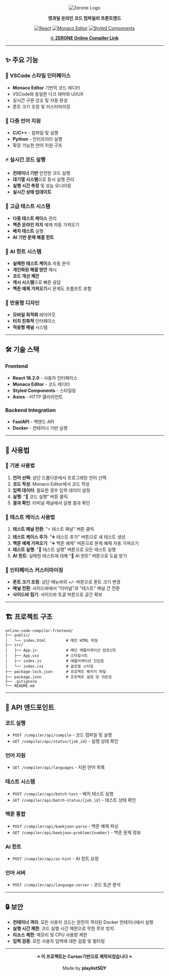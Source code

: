 <div align="center">

![Zerone Logo](https://zerone01.kr/static/image/zerone_og.png)

**영과일 온라인 코드 컴파일러 프론트엔드**

[![React](https://img.shields.io/badge/React-18.2.0-blue.svg)](https://reactjs.org/)
[![Monaco Editor](https://img.shields.io/badge/Monaco%20Editor-0.45.0-yellow.svg)](https://microsoft.github.io/monaco-editor/)
[![Styled Components](https://img.shields.io/badge/Styled%20Components-6.1.0-pink.svg)](https://styled-components.com/)

[🌐 **ZERONE Online Compiler Link**](https://zerone01.kr/compiler)

</div>

---

## ✨ 주요 기능

### 🎯 **VSCode 스타일 인터페이스**
- **Monaco Editor** 기반의 코드 에디터
- VSCode와 동일한 다크 테마와 UI/UX
- 실시간 구문 강조 및 자동 완성
- 폰트 크기 조정 및 커스터마이징

### 🔧 **다중 언어 지원**
- **C/C++** - 컴파일 및 실행
- **Python** - 인터프리터 실행
- 확장 가능한 언어 지원 구조

### ⚡ **실시간 코드 실행**
- **컨테이너 기반** 안전한 코드 실행
- **대기열 시스템**으로 동시 실행 관리
- **실행 시간 측정** 및 성능 모니터링
- **실시간 상태 업데이트**

### 🧪 **고급 테스트 시스템**
- **다중 테스트 케이스** 관리
- **백준 온라인 저지** 예제 자동 가져오기
- **배치 테스트** 실행
- **AI 기반 문제 해결 힌트**

### 🤖 **AI 힌트 시스템**
- **실패한 테스트 케이스** 자동 분석
- **개인화된 해결 방안** 제시
- **코드 개선 제안**
- **캐시 시스템**으로 빠른 응답
- **백준 예제 가져오기**시 문제도 프롬프트 포함

### 📱 **반응형 디자인**
- **모바일 최적화** 레이아웃
- **터치 친화적** 인터페이스
- **적응형 패널** 시스템

---

## 🛠️ 기술 스택

### Frontend
- **React 18.2.0** - 사용자 인터페이스
- **Monaco Editor** - 코드 에디터
- **Styled Components** - 스타일링
- **Axios** - HTTP 클라이언트

### Backend Integration
- **FastAPI** - 백엔드 API
- **Docker** - 컨테이너 기반 실행

---

## 📖 사용법

### 🎯 기본 사용법

1. **언어 선택**: 상단 드롭다운에서 프로그래밍 언어 선택
2. **코드 작성**: Monaco Editor에서 코드 작성
3. **입력 데이터**: 필요한 경우 입력 데이터 설정
4. **실행**: "🚀 코드 실행" 버튼 클릭
5. **결과 확인**: 터미널 패널에서 실행 결과 확인

### 🧪 테스트 케이스 사용법

1. **테스트 패널 전환**: "⚡ 테스트 패널" 버튼 클릭
2. **테스트 케이스 추가**: "➕ 테스트 추가" 버튼으로 새 테스트 생성
3. **백준 예제 가져오기**: "➕ 백준 예제" 버튼으로 문제 예제 자동 가져오기
4. **테스트 실행**: "🚀 테스트 실행" 버튼으로 모든 테스트 실행
5. **AI 힌트**: 실패한 테스트에 대해 "🤖 AI 힌트" 버튼으로 도움 받기

### 🎨 인터페이스 커스터마이징

- **폰트 크기 조정**: 상단 메뉴바의 +/- 버튼으로 폰트 크기 변경
- **패널 전환**: 사이드바에서 "터미널"과 "테스트" 패널 간 전환
- **사이드바 접기**: 사이드바 토글 버튼으로 공간 확보

---

## 🏗️ 프로젝트 구조

```
online-code-compiler-frontend/
├── public/
│   └── index.html         # 메인 HTML 파일
├── src/
│   ├── App.js             # 메인 애플리케이션 컴포넌트
│   ├── App.css            # 스타일시트
│   ├── index.js           # 애플리케이션 진입점
│   └── index.css          # 글로벌 스타일
├── package-lock.json      # 프로젝트 패키지 파일 
├── package.json           # 프로젝트 설정 및 의존성
├── .gitignore              
└── README.md              
```

---

## 🔧 API 엔드포인트

### 코드 실행
- `POST /compiler/api/compile` - 코드 컴파일 및 실행
- `GET /compiler/api/status/{job_id}` - 실행 상태 확인

### 언어 지원
- `GET /compiler/api/languages` - 지원 언어 목록

### 테스트 시스템
- `POST /compiler/api/batch-test` - 배치 테스트 실행
- `GET /compiler/api/batch-status/{job_id}` - 테스트 상태 확인

### 백준 통합
- `POST /compiler/api/baekjoon-parse` - 백준 예제 파싱
- `GET /compiler/api/baekjoon-problem/{number}` - 백준 문제 정보

### AI 힌트
- `POST /compiler/api/ai-hint` - AI 힌트 요청

### 언어 서버
- `POST /compiler/api/language-server` - 코드 토큰 분석

---

## 🔒 보안

- **컨테이너 격리**: 모든 사용자 코드는 완전히 격리된 Docker 컨테이너에서 실행
- **실행 시간 제한**: 코드 실행 시간 제한으로 무한 루프 방지
- **리소스 제한**: 메모리 및 CPU 사용량 제한
- **입력 검증**: 모든 사용자 입력에 대한 검증 및 필터링

---

<div align="center">

**⭐ 이 프로젝트는 Cursor기반으로 제작되었습니다 ⭐**

Made by **playlistSDY**

</div>
